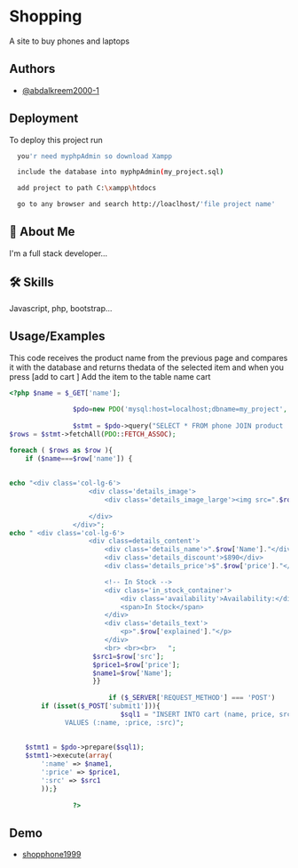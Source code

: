 
# Shopping

A site to buy phones and laptops


## Authors

- [@abdalkreem2000-1](https://github.com/abdalkreem2000-1)


## Deployment

To deploy this project run

```bash
  you'r need myphpAdmin so download Xampp
```
```bash
  include the database into myphpAdmin(my_project.sql)
```
```bash
  add project to path C:\xampp\htdocs
```
```bash
  go to any browser and search http://loaclhost/'file project name'
```

## 🚀 About Me
I'm a full stack developer...


## 🛠 Skills
Javascript, php, bootstrap...


## Usage/Examples
This code receives the product name from the previous page and compares it with the database and returns thedata of the selected item and when you press
 [add to cart ]
 Add the item to the table name cart

```php
<?php $name = $_GET['name'];
				
				$pdo=new PDO('mysql:host=localhost;dbname=my_project','root', '');
				
				$stmt = $pdo->query("SELECT * FROM phone JOIN product  ON  phone.name=product.name ; ");
$rows = $stmt->fetchAll(PDO::FETCH_ASSOC);

foreach ( $rows as $row ){
	if ($name===$row['name']) {
	 	
	 
echo "<div class='col-lg-6'>
					<div class='details_image'>
						<div class='details_image_large'><img src=".$row['src']." ><div class='product_extra product_new'><a href='categories.html'>New</a></div></div>
						
					</div>
				</div>";
echo " <div class='col-lg-6'>
					<div class=details_content'>
						<div class='details_name'>".$row['Name']."</div>
						<div class='details_discount'>$890</div>
						<div class='details_price'>$".$row['price']."</div>

						<!-- In Stock -->
						<div class='in_stock_container'>
							<div class='availability'>Availability:</div>
							<span>In Stock</span>
						</div>
						<div class='details_text'>
							<p>".$row['explained']."</p>
						</div>
						<br> <br><br>	";
                     $src1=$row['src'];
                     $price1=$row['price'];
                     $name1=$row['Name'];
					 }}
						
						 if ($_SERVER['REQUEST_METHOD'] === 'POST') 
     	if (isset($_POST['submit1'])){
						 	$sql1 = "INSERT INTO cart (name, price, src) 
              VALUES (:name, :price, :src)"; 
    
     
    $stmt1 = $pdo->prepare($sql1);
    $stmt1->execute(array(
        ':name' => $name1,
        ':price' => $price1,
        ':src' => $src1
        ));}
						 
				?>
```


## Demo

- [shopphone1999](https://shopphone1999.000webhostapp.com/)

